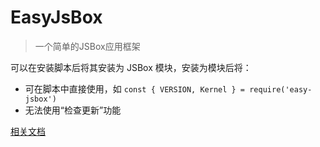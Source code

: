 # EasyJsBox

> 一个简单的JSBox应用框架

可以在安装脚本后将其安装为 JSBox 模块，安装为模块后将：

- 可在脚本中直接使用，如 `const { VERSION, Kernel } = require('easy-jsbox')`
- 无法使用“检查更新”功能

[相关文档](./src/docs/README.md)

